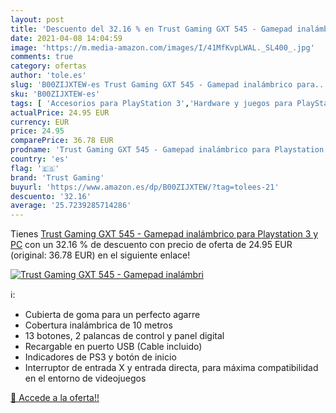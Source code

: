 ```yaml
---
layout: post
title: 'Descuento del 32.16 % en Trust Gaming GXT 545 - Gamepad inalámbri'
date: 2021-04-08 14:04:59
image: 'https://m.media-amazon.com/images/I/41MfKvpLWAL._SL400_.jpg'
comments: true
category: ofertas
author: 'tole.es'
slug: 'B00ZIJXTEW-es Trust Gaming GXT 545 - Gamepad inalámbrico para...'
sku: 'B00ZIJXTEW-es'
tags: [ 'Accesorios para PlayStation 3','Hardware y juegos para PlayStation 3','Mandos para PlayStation 3','Mandos y controles para PlayStation 3','Sistemas precursores y micro consolas','Videojuegos','playstation','trust gaming', ]
actualPrice: 24.95 EUR
currency: EUR
price: 24.95
comparePrice: 36.78 EUR
prodname: 'Trust Gaming GXT 545 - Gamepad inalámbrico para Playstation 3 y PC'
country: 'es'
flag: '🇪🇸'
brand: 'Trust Gaming'
buyurl: 'https://www.amazon.es/dp/B00ZIJXTEW/?tag=tolees-21'
descuento: '32.16'
average: '25.7239285714286'
---
```


Tienes [Trust Gaming GXT 545 - Gamepad inalámbrico para Playstation 3 y PC](https://www.amazon.es/dp/B00ZIJXTEW/?tag=tolees-21) con un 32.16 % de descuento con precio de oferta de 24.95 EUR (original: 36.78 EUR) en el siguiente enlace!

[![Trust Gaming GXT 545 - Gamepad inalámbri](https://m.media-amazon.com/images/I/41MfKvpLWAL._SL400_.jpg)](https://www.amazon.es/dp/B00ZIJXTEW/?tag=tolees-21)

ℹ️:

- Cubierta de goma para un perfecto agarre
- Cobertura inalámbrica de 10 metros
- 13 botones, 2 palancas de control y panel digital
- Recargable en puerto USB (Cable incluido)
- Indicadores de PS3 y botón de inicio
- Interruptor de entrada X y entrada directa, para máxima compatibilidad en el entorno de videojuegos

[🛒 Accede a la oferta!!](https://www.amazon.es/dp/B00ZIJXTEW/?tag=tolees-21)
